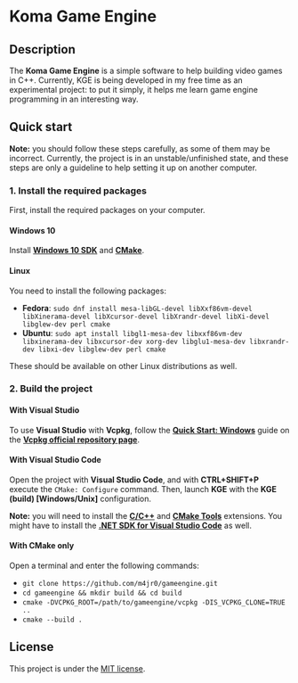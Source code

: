 # Koma Game Engine

## Description

The **Koma Game Engine** is a simple software to help building video games in C++. Currently, KGE is being developed in my free time as an experimental project: to put it simply, it helps me learn game engine programming in an interesting way.

## Quick start

**Note:** you should follow these steps carefully, as some of them may be incorrect. Currently, the project is in an unstable/unfinished state, and these steps are only a guideline to help setting it up on another computer.

### 1. Install the required packages

First, install the required packages on your computer.

#### Windows 10

Install **[Windows 10 SDK](https://developer.microsoft.com/en-us/windows/downloads/windows-10-sdk/)** and **[CMake](https://cmake.org/download/)**.

#### Linux

You need to install the following packages:
* **Fedora**: `sudo dnf install mesa-libGL-devel libXxf86vm-devel libXinerama-devel libXcursor-devel libXrandr-devel libXi-devel libglew-dev perl cmake`
* **Ubuntu**: `sudo apt install libgl1-mesa-dev libxxf86vm-dev libxinerama-dev libxcursor-dev xorg-dev libglu1-mesa-dev libxrandr-dev libxi-dev libglew-dev perl cmake`

These should be available on other Linux distributions as well.

### 2. Build the project

#### With Visual Studio

To use **Visual Studio** with **Vcpkg**, follow the **[Quick Start: Windows](https://github.com/microsoft/vcpkg#quick-start-windows)** guide on the **[Vcpkg official repository page](https://github.com/microsoft/vcpkg)**.

#### With Visual Studio Code

Open the project with **Visual Studio Code**, and with **CTRL+SHIFT+P** execute the `CMake: Configure` command. Then, launch **KGE** with the **KGE (build) [Windows/Unix]** configuration.

**Note:** you will need to install the **[C/C++](https://marketplace.visualstudio.com/items?itemName=ms-vscode.cpptools)** and **[CMake Tools](https://marketplace.visualstudio.com/items?itemName=ms-vscode.cmake-tools)** extensions. You might have to install the **[.NET SDK for Visual Studio Code](https://dotnet.microsoft.com/download/dotnet/sdk-for-vs-code?utm_source=vs-code&amp;utm_medium=referral&amp;utm_campaign=sdk-install)** as well.

#### With CMake only

Open a terminal and enter the following commands:
* `git clone https://github.com/m4jr0/gameengine.git`
* `cd gameengine && mkdir build && cd build`
* `cmake -DVCPKG_ROOT=/path/to/gameengine/vcpkg -DIS_VCPKG_CLONE=TRUE ..`
* `cmake --build .`

## License

This project is under the [MIT license](https://github.com/m4jr0/gameengine/blob/master/LICENSE).

